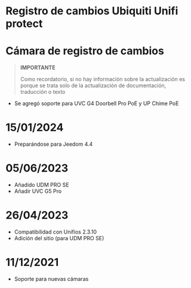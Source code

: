# Registro de cambios Ubiquiti Unifi protect

# Cámara de registro de cambios

>**IMPORTANTE**
>
>Como recordatorio, si no hay información sobre la actualización es porque se trata solo de la actualización de documentación, traducción o texto

- Se agregó soporte para UVC G4 Doorbell Pro PoE y UP Chime PoE

# 15/01/2024

- Preparándose para Jeedom 4.4

# 05/06/2023

- Añadido UDM PRO SE
- Añadir UVC G5 Pro

# 26/04/2023

- Compatibilidad con Unifios 2.3.10
- Adición del sitio (para UDM PRO SE)

# 11/12/2021

- Soporte para nuevas cámaras
